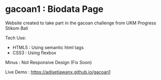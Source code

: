 # gacoan1 : Biodata Page

Website created to take part in the gacoan challenge from UKM Progress Stikom Bali

Tech Use:
- HTML5 : Using semantic html tags
- CSS3 : Using flexbox

Minus : Not Responsive Design (Fix Soon)

Live Demo : https://adisetiawanx.github.io/gacoan1
